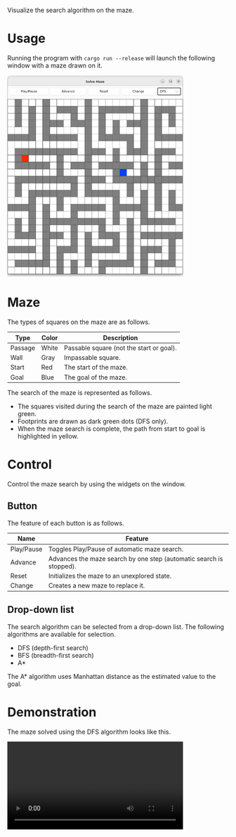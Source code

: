 Visualize the search algorithm on the maze.

# Usage

Running the program with `cargo run --release` will launch the following window with a maze drawn on it.

<img src="assets/example-window.png" width=400px alt="Example of window.">

# Maze

The types of squares on the maze are as follows.

| Type    | Color | Description                              |
| ------- | ----- | ---------------------------------------- |
| Passage | White | Passable square (not the start or goal). |
| Wall    | Gray  | Impassable square.                       |
| Start   | Red   | The start of the maze.                   |
| Goal    | Blue  | The goal of the maze.                    |

The search of the maze is represented as follows.

- The squares visited during the search of the maze are painted light green.
- Footprints are drawn as dark green dots (DFS only).
- When the maze search is complete, the path from start to goal is highlighted in yellow.

# Control

Control the maze search by using the widgets on the window.

## Button

The feature of each button is as follows.

| Name       | Feature                                                             |
| ---------- | ------------------------------------------------------------------- |
| Play/Pause | Toggles Play/Pause of automatic maze search.                        |
| Advance    | Advances the maze search by one step (automatic search is stopped). |
| Reset      | Initializes the maze to an unexplored state.                        |
| Change     | Creates a new maze to replace it.                                   |

## Drop-down list

The search algorithm can be selected from a drop-down list.
The following algorithms are available for selection.
- DFS (depth-first search)
- BFS (breadth-first search)
- A*

The A* algorithm uses Manhattan distance as the estimated value to the goal.

# Demonstration

The maze solved using the DFS algorithm looks like this.

<video controls src="https://github.com/user-attachments/assets/4107660f-84e3-4b17-bf33-3e480c40c9ab" width=400px>
